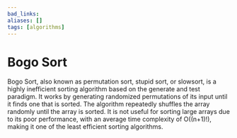 ```yaml
---
bad_links: 
aliases: []
tags: [algorithms]
---
```

# Bogo Sort

Bogo Sort, also known as permutation sort, stupid sort, or slowsort, is a highly inefficient sorting algorithm based on the generate and test paradigm. It works by generating randomized permutations of its input until it finds one that is sorted. The algorithm repeatedly shuffles the array randomly until the array is sorted. It is not useful for sorting large arrays due to its poor performance, with an average time complexity of O((n+1)!), making it one of the least efficient sorting algorithms.